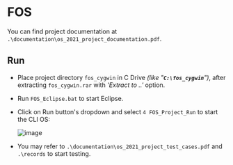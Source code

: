 # FOS

You can find project documentation at `.\documentation\os_2021_project_documentation.pdf`.

## Run
- Place project directory `fos_cygwin` in C Drive *(like "**`C:\fos_cygwin`**")*, after extracting `fos_cygwin.rar` with *'Extract to ..'* option.
- Run `FOS_Eclipse.bat` to start Eclipse.
- Click on Run button's dropdown and select `4 FOS_Project_Run` to start the CLI OS:

    ![image](https://github.com/user-attachments/assets/a733425e-795a-4acc-a5e3-e392b6b27a04)

- You may refer to `.\documentation\os_2021_project_test_cases.pdf` and `.\records` to start testing.
